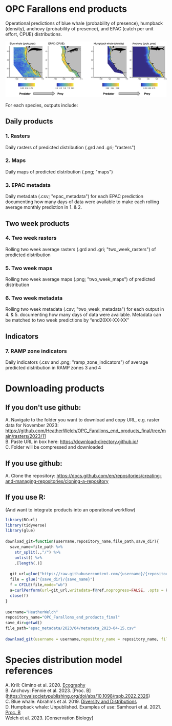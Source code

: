 # OPC Farallons end products  
Operational predictions of blue whale (probability of presence), humpback (density), anchovy (probability of presence), and EPAC (catch per unit effort, CPUE) distributions. 

<img src="inst/imgs/overview.png?raw=True" width="800">  

For each species, outputs include:  

## Daily products  
### 1. Rasters  
Daily rasters of predicted distribution (.grd and .gri; "rasters")   
### 2. Maps  
Daily maps of predicted distribution (.png; "maps")   
### 3. EPAC metadata    
Daily metadata (.csv; "epac_metadata") for each EPAC prediction documenting how many days of data were available to make each rolling average monthly prediction in 1. & 2.    

## Two week products    
### 4. Two week rasters  
Rolling two week average rasters (.grd and .gri; "two_week_rasters") of predicted distribution    
### 5. Two week maps  
Rolling two week average maps (.png; "two_week_maps") of predicted distribution    
### 6. Two week metadata  
Rolling two week metadata (.csv; "two_week_metadata") for each output in 4. & 5. documenting how many days of data were available. Metadata can be matched to two week predictions by “end20XX-XX-XX”  

## Indicators  
### 7. RAMP zone indicators  
Daily indicators (.csv and .png; "ramp_zone_indicators") of average predicted distribution in RAMP zones 3 and 4    

# Downloading products 
## If you don't use github: 
A. Navigate to the folder you want to download and copy URL, e.g. raster data for November 2023: https://github.com/HeatherWelch/OPC_Farallons_end_products_final/tree/main/rasters/2023/11  
B. Paste URL in box here: https://download-directory.github.io/  
C. Folder will be compressed and downloaded  

## If you use github:  
A. Clone the repository: https://docs.github.com/en/repositories/creating-and-managing-repositories/cloning-a-repository

## If you use R: 
(And want to integrate products into an operational workflow)

```r
library(RCurl)
library(tidyverse)
library(glue)

download_git=function(username,repository_name,file_path,save_dir){
  save_name=file_path %>% 
    str_split(.,"/") %>% 
    unlist() %>% 
    .[length(.)]
  
  git_url=glue("https://raw.githubusercontent.com/{username}/{repository_name}/main/{file_path}")
  file = glue("{save_dir}/{save_name}")
  f = CFILE(file,mode="wb")
  a=curlPerform(url=git_url,writedata=f@ref,noprogress=FALSE, .opts = RCurl::curlOptions(ssl.verifypeer=FALSE))
  close(f)
}

username="HeatherWelch"
repository_name="OPC_Farallons_end_products_final"
save_dir=getwd()
file_path="epac_metadata/2023/04/metadata_2023-04-15.csv"

download_git(username = username,repository_name = repository_name, file_path = file_path, save_dir = save_dir)

```

# Species distribution model references 
A. Krill: Cimino et al. 2020. [Ecography](https://onlinelibrary.wiley.com/doi/full/10.1111/ecog.05204)  
B. Anchovy: Fennie et al. 2023. [Proc. B] (https://royalsocietypublishing.org/doi/abs/10.1098/rspb.2022.2326)  
C. Blue whale: Abrahms et al. 2019. [Diversity and Distributions](https://onlinelibrary.wiley.com/doi/full/10.1111/ddi.12940)  
D. Humpback whale: Unpublished. Examples of use:
Samhouri et al. 2021. [Proc. B](https://royalsocietypublishing.org/doi/full/10.1098/rspb.2021.1607)  
Welch et al. 2023. [Conservation Biology] 


